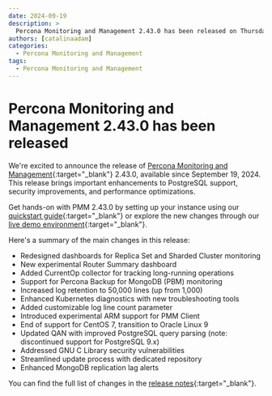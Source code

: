 ```yaml
---
date: 2024-09-19
description: >
  Percona Monitoring and Management 2.43.0 has been released on Thursday, September 19, 2024.
authors: [catalinaadam]
categories:
  - Percona Monitoring and Management
tags:
  - Percona Monitoring and Management
---
```


# Percona Monitoring and Management 2.43.0 has been released

<!-- more -->

We're excited to announce the release of 
[Percona Monitoring and Management](https://docs.percona.com/percona-monitoring-and-management/index.html){:target="_blank"} 2.43.0, available since September 19, 2024. This release brings important enhancements to PostgreSQL support, security improvements, and performance optimizations.

Get hands-on with PMM 2.43.0 by setting up your instance using our [quickstart guide](https://docs.percona.com/percona-monitoring-and-management/quickstart/index.html){:target="_blank"} or explore the new changes through our [live demo environment](https://pmmdemo.percona.com){:target="_blank"}.


Here's a summary of the main changes in this release:

- Redesigned dashboards for Replica Set and Sharded Cluster monitoring
- New experimental Router Summary dashboard
- Added CurrentOp collector for tracking long-running operations
- Support for Percona Backup for MongoDB (PBM) monitoring
- Increased log retention to 50,000 lines (up from 1,000)
- Enhanced Kubernetes diagnostics with new troubleshooting tools
- Added customizable log line count parameter
- Introduced experimental ARM support for PMM Client
- End of support for CentOS 7, transition to Oracle Linux 9
- Updated QAN with improved PostgreSQL query parsing (note: discontinued support for PostgreSQL 9.x)
- Addressed GNU C Library security vulnerabilities
- Streamlined update process with dedicated repository
- Enhanced MongoDB replication lag alerts

You can find the full list of changes in the [release notes](https://docs.percona.com/percona-monitoring-and-management/release-notes/2.43.0.html){:target="_blank"}.







